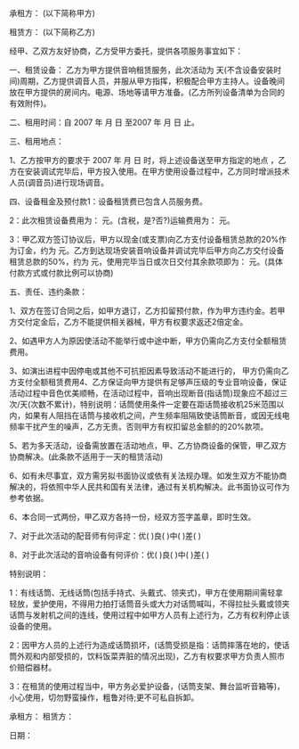 
 


承租方： (以下简称甲方)


租赁方： (以下简称乙方)


经甲、乙双方友好协商，乙方受甲方委托，提供各项服务事宜如下：


一、租赁设备： 乙方为甲方提供音响租赁服务，此次活动为 天(不含设备安装时间)周期，乙方提供调音人员，并服从甲方指挥，积极配合甲方主持人。设备晚间放在甲方提供的房间内。电源、场地等请甲方准备。(乙方所列设备清单为合同的有效附件)。


二、租用时间：自 2007 年 月 日 至2007 年 月 日 止。


三、租用地点：


1、乙方按甲方的要求于 2007 年 月 日 时，将上述设备送至甲方指定的地点 ，乙方在安装调试完毕后，甲方投入使用。在甲方使用设备过程中，乙方同时增派技术人员(调音员)进行现场调音。


四、设备租金及预付款1：设备租赁费已包含人员服务费。


2：此次租赁设备费用为： 元。(含税，是?否?)运输费用为： 元。


3：甲乙双方签订协议后，甲方以现金(或支票)向乙方支付设备租赁总款的20%作为订金，约为 元。乙方到达现场安装音响设备并调试完毕后甲方向乙方交付设备租赁总款的50%，约为 元，使用完毕当日或次日交付其余款项即为： 元。(具体付款方式或付款比例可以协商)


五、责任、违约条款：


1、双方在签订合同之后，如甲方退订，乙方扣留预付款，作为甲方违约金。若甲方交付定金后，乙方不能提供相关器械，甲方有权要求返还2倍定金。


2、如遇甲方人为原因使活动不能举行或中途中断，甲方仍需向乙方支付全额租赁费用。


3、如演出进程中因停电或其他不可抗拒因素导致活动不能进行的， 甲方仍需向乙方支付全额租赁费用4、乙方保证向甲方提供有足够声压级的专业音响设备，保证活动过程中音色优美顺畅，在活动过程中，音响出现断音(指话筒)现象应不超过三次/天(次数不累计)，特别说明：话筒使用条件一定要在距话筒接收机25米范围以内，如果有人阻挡在话筒与接收机之间，产生频率阻隔致使话筒断音，或因无线电频率干扰产生的噪声，乙方无责。否则甲方有权扣留总金额的的20%款项。


5、若为多天活动，设备需放置在活动地点，甲、乙方协商设备的保管，甲乙双方协商解决。(此条款不适用于一天的租赁活动)


6、如有未尽事宜，双方需另拟书面协议或依有关法规办理。如发生双方不能协商解决的，将依照中华人民共和国有关法律，通过有关机构解决。此书面协议可作为参考依据。


6、本合同一式两份，甲乙双方各持一份，经双方签字盖章，即时生效。


7、对于此次活动的配音师有何评定：优( )良( )中( )差( )


8、对于此次活动的音响设备有何评价：优( )良( )中( )差( )


特别说明：


1：有线话筒、无线话筒(包括手持式、头戴式、领夹式)，甲方在使用期间需轻拿轻放，爱护使用，不得用力拍打话筒音头或大力对话筒喊叫，不得拉扯头戴或领夹话筒与发射机之间的连线，使用过程中如甲方人员有上述行为，乙方有权利停止该设备的使用。


2：因甲方人员的上述行为造成话筒损坏，(话筒受损是指：话筒摔落在地的，使话筒外观和内部受损的，饮料饭菜弄脏的情况出现)，乙方有权要求甲方负责人照市价赔偿器材。


3：在租赁的使用过程当中，甲方务必爱护设备，(话筒支架、舞台监听音箱等)，小心使用，切勿野蛮操作，粗鲁对待;更不可私自拆卸。


承租方： 租赁方：


日期：
 


 

 
 
 
 
 
  


  
 

  


  


  
 
 
 
 

